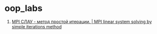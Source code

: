 # oop_labs
1. [MPI СЛАУ - метод простой итерации. | MPI linear system solving by simple iterations method](https://github.com/egorkuzn/opp_labs/tree/master/lab1)
